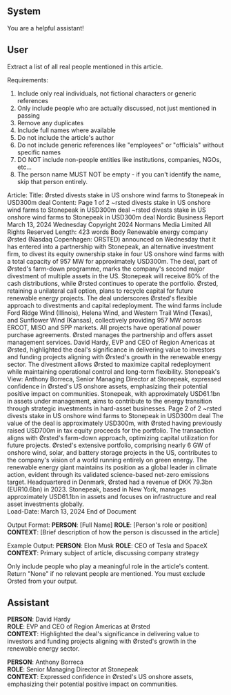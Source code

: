 ## System

You are a helpful assistant!

## User


Extract a list of all real people mentioned in this article.

Requirements:
1. Include only real individuals, not fictional characters or generic references
2. Only include people who are actually discussed, not just mentioned in passing
3. Remove any duplicates
4. Include full names where available
5. Do not include the article's author
6. Do not include generic references like "employees" or "officials" without specific names
7. DO NOT include non-people entities like institutions, companies, NGOs, etc...
8. The person name MUST NOT be empty - if you can't identify the name, skip that person entirely.

Article:
Title: Ørsted divests stake in US onshore wind farms to Stonepeak in USD300m deal
Content: Page 1 of 2
~rsted divests stake in US onshore wind farms to Stonepeak in USD300m deal
~rsted divests stake in US onshore wind farms to Stonepeak in USD300m 
deal
Nordic Business Report
March 13, 2024 Wednesday
Copyright 2024 Normans Media Limited All Rights Reserved
Length: 423 words
Body
Renewable energy company Ørsted (Nasdaq Copenhagen: ORSTED) announced on Wednesday that it has 
entered into a partnership with Stonepeak, an alternative investment firm, to divest its equity ownership stake in four 
US onshore wind farms with a total capacity of 957 MW for approximately USD300m.
The deal, part of Ørsted's farm-down programme, marks the company's second major divestment of multiple 
assets in the US. Stonepeak will receive 80% of the cash distributions, while Ørsted continues to operate the 
portfolio. Ørsted, retaining a unilateral call option, plans to recycle capital for future renewable energy projects. The 
deal underscores Ørsted's flexible approach to divestments and capital redeployment.
The wind farms include Ford Ridge Wind (Illinois), Helena Wind, and Western Trail Wind (Texas), and Sunflower 
Wind (Kansas), collectively providing 957 MW across ERCOT, MISO and SPP markets. All projects have 
operational power purchase agreements. Ørsted manages the partnership and offers asset management services.
David Hardy, EVP and CEO of Region Americas at Ørsted, highlighted the deal's significance in delivering value to 
investors and funding projects aligning with Ørsted's growth in the renewable energy sector. The divestment allows 
Ørsted to maximize capital redeployment while maintaining operational control and long-term flexibility.
Stonepeak's View: Anthony Borreca, Senior Managing Director at Stonepeak, expressed confidence in Ørsted's US 
onshore assets, emphasizing their potential positive impact on communities. Stonepeak, with approximately 
USD61.1bn in assets under management, aims to contribute to the energy transition through strategic investments 
in hard-asset businesses.
Page 2 of 2
~rsted divests stake in US onshore wind farms to Stonepeak in USD300m deal
The value of the deal is approximately USD300m, with Ørsted having previously raised USD700m in tax equity 
proceeds for the portfolio. The transaction aligns with Ørsted's farm-down approach, optimizing capital utilization 
for future projects.
Ørsted's extensive portfolio, comprising nearly 6 GW of onshore wind, solar, and battery storage projects in the US, 
contributes to the company's vision of a world running entirely on green energy. The renewable energy giant 
maintains its position as a global leader in climate action, evident through its validated science-based net-zero 
emissions target.
Headquartered in Denmark, Ørsted had a revenue of DKK 79.3bn (EUR10.6bn) in 2023. Stonepeak, based in New 
York, manages approximately USD61.1bn in assets and focuses on infrastructure and real asset investments 
globally.       
Load-Date: March 13, 2024
End of Document

Output Format:
**PERSON**: [Full Name]
**ROLE**: [Person's role or position]
**CONTEXT**: [Brief description of how the person is discussed in the article]

Example Output:
**PERSON**: Elon Musk
**ROLE**: CEO of Tesla and SpaceX
**CONTEXT**: Primary subject of article, discussing company strategy

Only include people who play a meaningful role in the article's content. Return "None" if no relevant people are mentioned.
You must exclude Orsted from your output.


## Assistant

**PERSON**: David Hardy  
**ROLE**: EVP and CEO of Region Americas at Ørsted  
**CONTEXT**: Highlighted the deal's significance in delivering value to investors and funding projects aligning with Ørsted's growth in the renewable energy sector.

**PERSON**: Anthony Borreca  
**ROLE**: Senior Managing Director at Stonepeak  
**CONTEXT**: Expressed confidence in Ørsted's US onshore assets, emphasizing their potential positive impact on communities.

